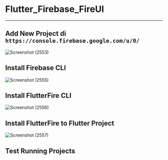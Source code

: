 # Flutter_Firebase_FireUI

___

## Add New Project di `https://console.firebase.google.com/u/0/`

![Screenshot (2553)](https://user-images.githubusercontent.com/75615789/189805730-22ad0856-88bd-4b26-af06-fa9b4a761ed8.png)

## Install Firebase CLI

![Screenshot (2555)](https://user-images.githubusercontent.com/75615789/189811160-44c1e841-5a86-4477-abbb-b5d4e3143d3f.png)

## Install FlutterFire CLI

![Screenshot (2556)](https://user-images.githubusercontent.com/75615789/189841598-0a57b476-a41a-473b-8443-ae434dc51fbe.png)

## Install FlutterFire to Flutter Project

![Screenshot (2557)](https://user-images.githubusercontent.com/75615789/189849609-1e991dbe-a0d6-4f23-a309-adf9e3a3b977.png)

## Test Running Projects

